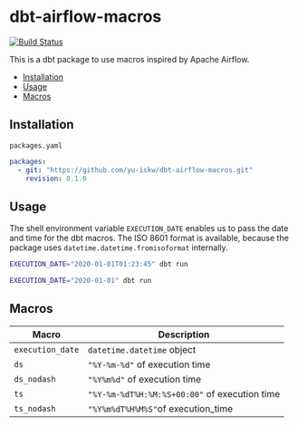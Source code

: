 # dbt-airflow-macros
[![Build Status](https://circleci.com/gh/yu-iskw/dbt-airflow-macros.svg?style=svg)](https://github.com/yu-iskw/dbt-airflow-macros)


This is a dbt package to use macros inspired by Apache Airflow.

<!-- START doctoc generated TOC please keep comment here to allow auto update -->
<!-- DON'T EDIT THIS SECTION, INSTEAD RE-RUN doctoc TO UPDATE -->

- [Installation](#installation)
- [Usage](#usage)
- [Macros](#macros)

<!-- END doctoc generated TOC please keep comment here to allow auto update -->

## Installation
`packages.yaml`
```yaml
packages:
  - git: "https://github.com/yu-iskw/dbt-airflow-macros.git"
    revision: 0.1.0
```

## Usage
The shell environment variable `EXECUTION_DATE` enables us to pass the date and time for the dbt macros.
The ISO 8601 format is available, because the package uses `datetime.datetime.fromisoformat` internally.

```bash
EXECUTION_DATE="2020-01-01T01:23:45" dbt run

EXECUTION_DATE="2020-01-01" dbt run
```

## Macros

|Macro           |Description                                  |
|----------------|---------------------------------------------|
|`execution_date`|`datetime.datetime` object                   |
|`ds`            |`"%Y-%m-%d"` of execution time               |
|`ds_nodash`     |`"%Y%m%d"` of execution time                 |
|`ts`            |`"%Y-%m-%dT%H:%M:%S+00:00"` of execution time|
|`ts_nodash`     |`"%Y%m%dT%H%M%S"`of execution_time           |
